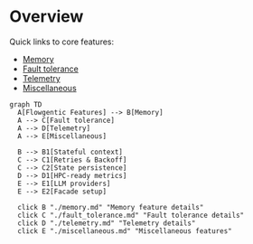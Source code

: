 # Overview

Quick links to core features:

- [Memory](memory.md)
- [Fault tolerance](fault_tolerance.md)
- [Telemetry](telemetry.md)
- [Miscellaneous](miscellaneous.md)

```mermaid
graph TD
  A[Flowgentic Features] --> B[Memory]
  A --> C[Fault tolerance]
  A --> D[Telemetry]
  A --> E[Miscellaneous]

  B --> B1[Stateful context]
  C --> C1[Retries & Backoff]
  C --> C2[State persistence]
  D --> D1[HPC-ready metrics]
  E --> E1[LLM providers]
  E --> E2[Facade setup]

  click B "./memory.md" "Memory feature details"
  click C "./fault_tolerance.md" "Fault tolerance details"
  click D "./telemetry.md" "Telemetry details"
  click E "./miscellaneous.md" "Miscellaneous features"
```
